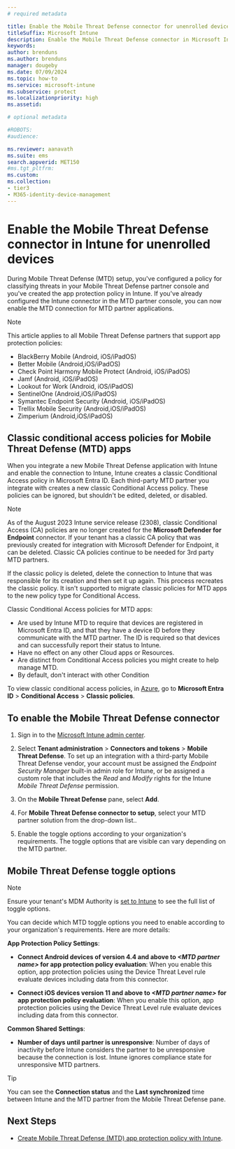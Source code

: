 ```yaml
---
# required metadata

title: Enable the Mobile Threat Defense connector for unenrolled devices
titleSuffix: Microsoft Intune
description: Enable the Mobile Threat Defense connector in Microsoft Intune for unenrolled devices.
keywords:
author: brenduns
ms.author: brenduns
manager: dougeby
ms.date: 07/09/2024
ms.topic: how-to
ms.service: microsoft-intune
ms.subservice: protect
ms.localizationpriority: high
ms.assetid: 

# optional metadata

#ROBOTS:
#audience:

ms.reviewer: aanavath
ms.suite: ems
search.appverid: MET150
#ms.tgt_pltfrm:
ms.custom: 
ms.collection:
- tier3
- M365-identity-device-management
---
```


# Enable the Mobile Threat Defense connector in Intune for unenrolled devices

During Mobile Threat Defense (MTD) setup, you've configured a policy for classifying threats in your Mobile Threat Defense partner console and you've created the app protection policy in Intune. If you've already configured the Intune connector in the MTD partner console, you can now enable the MTD connection for MTD partner applications.

> [!NOTE]
> This article applies to all Mobile Threat Defense partners that support app protection policies:
>
> - BlackBerry Mobile (Android, iOS/iPadOS)
> - Better Mobile (Android,iOS/iPadOS)
> - Check Point Harmony Mobile Protect (Android, iOS/iPadOS)
> - Jamf (Android, iOS/iPadOS)
> - Lookout for Work (Android, iOS/iPadOS)
> - SentinelOne (Android,iOS/iPadOS)
> - Symantec Endpoint Security (Android, iOS/iPadOS)
> - Trellix Mobile Security (Android,iOS/iPadOS)
> - Zimperium (Android,iOS/iPadOS)

## Classic conditional access policies for Mobile Threat Defense (MTD) apps

When you integrate a new Mobile Threat Defense application with Intune and enable the connection to Intune, Intune creates a classic Conditional Access policy in Microsoft Entra ID. Each third-party MTD partner you integrate with creates a new classic Conditional Access policy. These policies can be ignored, but shouldn't be edited, deleted, or disabled. 

> [!NOTE]
>
> As of the August 2023 Intune service release (2308), classic Conditional Access (CA) policies are no longer created for the **Microsoft Defender for Endpoint** connector. If your tenant has a classic CA policy that was previously created for integration with Microsoft Defender for Endpoint, it can be deleted. Classic CA policies continue to be needed for 3rd party MTD partners.

If the classic policy is deleted, delete the connection to Intune that was responsible for its creation and then set it up again. This process recreates the classic policy. It isn't supported to migrate classic policies for MTD apps to the new policy type for Conditional Access.

Classic Conditional Access policies for MTD apps:


- Are used by Intune MTD to require that devices are registered in Microsoft Entra ID, and that they have a device ID before they communicate with the MTD partner. The ID is required so that devices and can successfully report their status to Intune.
- Have no effect on any other Cloud apps or Resources.
- Are distinct from Conditional Access policies you might create to help manage MTD.
- By default, don't interact with other Condition

To view classic conditional access policies, in [Azure](https://portal.azure.com/#home), go to **Microsoft Entra ID** > **Conditional Access** > **Classic policies**.

## To enable the Mobile Threat Defense connector

1. Sign in to the [Microsoft Intune admin center](https://go.microsoft.com/fwlink/?linkid=2109431).

2. Select **Tenant administration** > **Connectors and tokens** > **Mobile Threat Defense**. To set up an integration with a third-party Mobile Threat Defense vendor, your account must be assigned the *Endpoint Security Manager* built-in admin role for Intune, or be assigned a custom role that includes the *Read* and *Modify* rights for the Intune *Mobile Threat Defense* permission.

3. On the **Mobile Threat Defense** pane, select **Add**.

4. For **Mobile Threat Defense connector to setup**, select your MTD partner solution from the drop-down list..

5. Enable the toggle options according to your organization's requirements. The toggle options that are visible can vary depending on the MTD partner.

## Mobile Threat Defense toggle options

> [!NOTE]
>
> Ensure your tenant's MDM Authority is [set to Intune](../fundamentals/mdm-authority-set.md#set-mdm-authority-to-intune) to see the full list of toggle options.

You can decide which MTD toggle options you need to enable according to your organization's requirements. Here are more details:

**App Protection Policy Settings**:

- **Connect Android devices of version 4.4 and above to *\<MTD partner name>* for app protection policy evaluation**: When you enable this option, app protection policies using the Device Threat Level rule evaluate devices including data from this connector.

- **Connect iOS devices version 11 and above to *\<MTD partner name>* for app protection policy evaluation**: When you enable this option, app protection policies using the Device Threat Level rule evaluate devices including data from this connector.

**Common Shared Settings**:

- **Number of days until partner is unresponsive**: Number of days of inactivity before Intune considers the partner to be unresponsive because the connection is lost. Intune ignores compliance state for unresponsive MTD partners.

> [!TIP]
>
> You can see the **Connection status** and the **Last synchronized** time between Intune and the MTD partner from the Mobile Threat Defense pane.

## Next Steps

- [Create Mobile Threat Defense (MTD) app protection policy with Intune](mtd-app-protection-policy.md).
